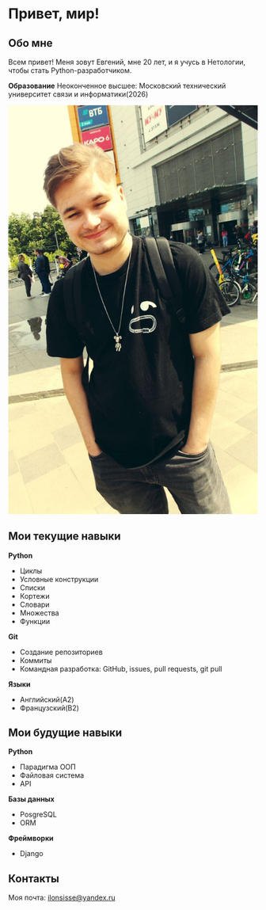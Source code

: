 # Привет, мир!

## Обо мне
Всем привет! Меня зовут Евгений, мне 20 лет, и я учусь в Нетологии, чтобы стать Python-разработчиком. 

**Образование**
Неоконченное высшее: Московский технический университет связи и информатики(2026)

![Мое фото](images/IMG_1845.JPG)

## Мои текущие навыки

**Python**
- Циклы
- Условные конструкции
- Списки
- Кортежи
- Словари
- Множества
- Функции
  
**Git**
  - Создание репозиториев
  - Коммиты
  - Командная разработка: GitHub, issues, pull requests, git pull
  

**Языки**
- Английский(A2)
- Французский(B2)


## Мои будущие навыки

**Python**
- Парадигма ООП
- Файловая система
- API 
  
**Базы данных**
- PosgreSQL
- ORM

**Фреймворки**
- Django 

## Контакты

Моя почта: [ilonsisse@yandex.ru](mailto:ilonsisse@yandex.ru)
